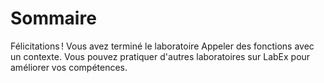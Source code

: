 # Sommaire

Félicitations ! Vous avez terminé le laboratoire Appeler des fonctions avec un contexte. Vous pouvez pratiquer d'autres laboratoires sur LabEx pour améliorer vos compétences.
